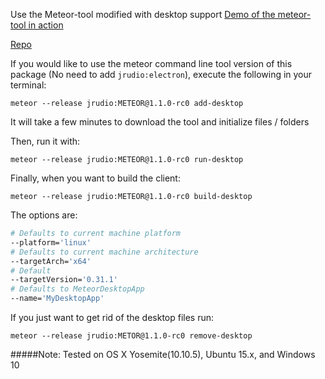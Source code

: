 Use the Meteor-tool modified with desktop support
[Demo of the meteor-tool in action](https://www.youtube.com/watch?v=J6a98VIxgu0)

[Repo](https://github.com/jrudio/meteor)

If you would like to use the meteor command line tool version of this package (No need to add `jrudio:electron`), execute the following in your terminal:

`meteor --release jrudio:METEOR@1.1.0-rc0 add-desktop`

It will take a few minutes to download the tool and initialize files / folders

Then, run it with:

`meteor --release jrudio:METEOR@1.1.0-rc0 run-desktop`

Finally, when you want to build the client:

`meteor --release jrudio:METEOR@1.1.0-rc0 build-desktop`

The options are:

```bash
# Defaults to current machine platform
--platform='linux'
# Defaults to current machine architecture
--targetArch='x64'
# Default
--targetVersion='0.31.1'
# Defaults to MeteorDesktopApp
--name='MyDesktopApp'
```

If you just want to get rid of the desktop files run:

`meteor --release jrudio:METOR@1.1.0-rc0 remove-desktop`

#####Note:
Tested on OS X Yosemite(10.10.5), Ubuntu 15.x, and Windows 10
